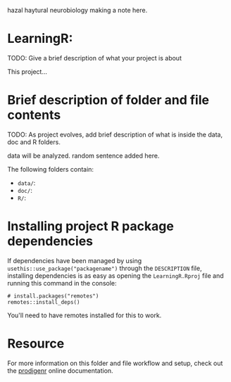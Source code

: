 hazal haytural neurobiology 
making a note here.


# LearningR:

TODO: Give a brief description of what your project is about

This project...



# Brief description of folder and file contents

TODO: As project evolves, add brief description of what is inside the data, doc and R folders.

data will be analyzed.
random sentence added here. 


The following folders contain:

- `data/`:
- `doc/`:
- `R/`:

# Installing project R package dependencies

If dependencies have been managed by using `usethis::use_package("packagename")`
through the `DESCRIPTION` file, installing dependencies is as easy as opening the
`LearningR.Rproj` file and running this command in the console:

    # install.packages("remotes")
    remotes::install_deps()

You'll need to have remotes installed for this to work.

# Resource

For more information on this folder and file workflow and setup, check
out the [prodigenr](https://rostools.github.io/prodigenr) online
documentation.
